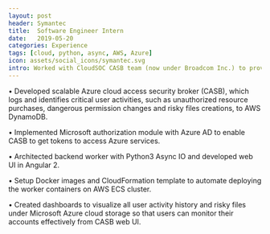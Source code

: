 ```yaml
---
layout: post
header: Symantec
title:  Software Engineer Intern
date:   2019-05-20
categories: Experience
tags: [cloud, python, async, AWS, Azure]
icon: assets/social_icons/symantec.svg
intro: Worked with CloudSOC CASB team (now under Broadcom Inc.) to provide Microsoft Azure protection.
---
```

•	Developed scalable Azure cloud access security broker (CASB), which logs and identifies critical user activities, such as unauthorized resource purchases, dangerous permission changes and risky files creations, to AWS DynamoDB.

•	Implemented Microsoft authorization module with Azure AD to enable CASB to get tokens to access Azure services.

•	Architected backend worker with Python3 Async IO and developed web UI in Angular 2. 

•	Setup Docker images and CloudFormation template to automate deploying the worker containers on AWS ECS cluster.

•	Created dashboards to visualize all user activity history and risky files under Microsoft Azure cloud storage so that users can monitor their accounts effectively from CASB web UI.
